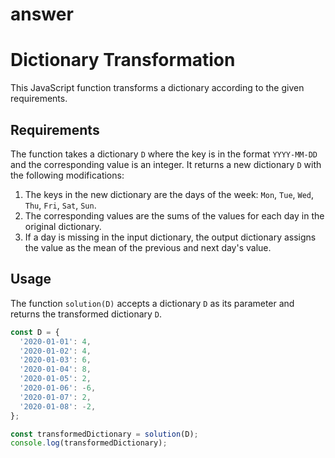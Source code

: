 # answer

# Dictionary Transformation

This JavaScript function transforms a dictionary according to the given requirements.

## Requirements

The function takes a dictionary `D` where the key is in the format `YYYY-MM-DD` and the corresponding value is an integer. It returns a new dictionary `D` with the following modifications:

1. The keys in the new dictionary are the days of the week: `Mon`, `Tue`, `Wed`, `Thu`, `Fri`, `Sat`, `Sun`.
2. The corresponding values are the sums of the values for each day in the original dictionary.
3. If a day is missing in the input dictionary, the output dictionary assigns the value as the mean of the previous and next day's value.

## Usage

The function `solution(D)` accepts a dictionary `D` as its parameter and returns the transformed dictionary `D`.

```javascript
const D = {
  '2020-01-01': 4,
  '2020-01-02': 4,
  '2020-01-03': 6,
  '2020-01-04': 8,
  '2020-01-05': 2,
  '2020-01-06': -6,
  '2020-01-07': 2,
  '2020-01-08': -2,
};

const transformedDictionary = solution(D);
console.log(transformedDictionary);
